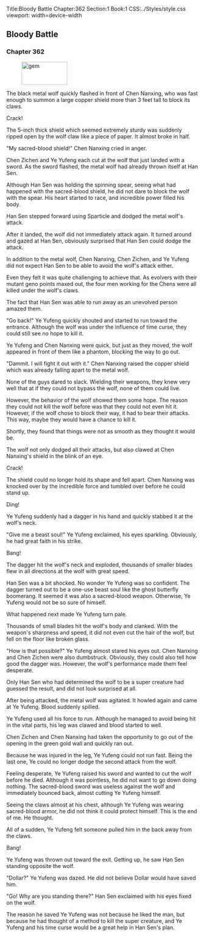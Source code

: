 Title:Bloody Battle 
Chapter:362 
Section:1 
Book:1 
CSS:../Styles/style.css 
viewport: width=device-width
  
## Bloody Battle
### Chapter 362 
<figure>
	<img src="../Images/gem.gif" alt="gem" id="gem" width="120" height="60" />
</figure>
  

  
  The black metal wolf quickly flashed in front of Chen Nanxing, who was fast enough to summon a large copper shield more than 3 feet tall to block its claws.

Crack!

The 5-inch thick shield which seemed extremely sturdy was suddenly ripped open by the wolf claw like a piece of paper. It almost broke in half.

"My sacred-blood shield!" Chen Nanxing cried in anger.

Chen Zichen and Ye Yufeng each cut at the wolf that just landed with a sword. As the sword flashed, the metal wolf had already thrown itself at Han Sen.

Although Han Sen was holding the spinning spear, seeing what had happened with the sacred-blood shield, he did not dare to block the wolf with the spear. His heart started to race, and incredible power filled his body.

Han Sen stepped forward using Sparticle and dodged the metal wolf's attack.

After it landed, the wolf did not immediately attack again. It turned around and gazed at Han Sen, obviously surprised that Han Sen could dodge the attack.

In addition to the metal wolf, Chen Nanxing, Chen Zichen, and Ye Yufeng did not expect Han Sen to be able to avoid the wolf's attack either.

Even they felt it was quite challenging to achieve that. As evolvers with their mutant geno points maxed out, the four men working for the Chens were all killed under the wolf's claws.

The fact that Han Sen was able to run away as an unevolved person amazed them.

"Go back!" Ye Yufeng quickly shouted and started to run toward the entrance. Although the wolf was under the influence of time curse, they could still see no hope to kill it.

Ye Yufeng and Chen Nanxing were quick, but just as they moved, the wolf appeared in front of them like a phantom, blocking the way to go out.

"Dammit. I will fight it out with it." Chen Nanxing raised the copper shield which was already falling apart to the metal wolf.

None of the guys dared to slack. Wielding their weapons, they knew very well that at if they could not bypass the wolf, none of them could live.

However, the behavior of the wolf showed them some hope. The reason they could not kill the wolf before was that they could not even hit it. However, if the wolf chose to block their way, it had to bear their attacks. This way, maybe they would have a chance to kill it.

Shortly, they found that things were not as smooth as they thought it would be.

The wolf not only dodged all their attacks, but also clawed at Chen Nanxing's shield in the blink of an eye.

Crack!

The shield could no longer hold its shape and fell apart. Chen Nanxing was knocked over by the incredible force and tumbled over before he could stand up.

Ding!

Ye Yufeng suddenly had a dagger in his hand and quickly stabbed it at the wolf's neck.

"Give me a beast soul!" Ye Yufeng exclaimed, his eyes sparkling. Obviously, he had great faith in his strike.

Bang!

The dagger hit the wolf's neck and exploded, thousands of smaller blades flew in all directions at the wolf with great speed.

Han Sen was a bit shocked. No wonder Ye Yufeng was so confident. The dagger turned out to be a one-use beast soul like the ghost butterfly boomerang. It seemed it was also a sacred-blood weapon. Otherwise, Ye Yufeng would not be so sure of himself.

What happened next made Ye Yufeng turn pale.

Thousands of small blades hit the wolf's body and clanked. With the weapon's sharpness and speed, it did not even cut the hair of the wolf, but fell on the floor like broken glass.

"How is that possible?" Ye Yufeng almost stared his eyes out. Chen Nanxing and Chen Zichen were also dumbstruck. Obviously, they could also tell how good the dagger was. However, the wolf's performance made them feel desperate.

Only Han Sen who had determined the wolf to be a super creature had guessed the result, and did not look surprised at all.

After being attacked, the metal wolf was agitated. It howled again and came at Ye Yufeng. Blood suddenly spilled.

Ye Yufeng used all his force to run. Although he managed to avoid being hit in the vital parts, his leg was clawed and blood started to well.

Chen Zichen and Chen Nanxing had taken the opportunity to go out of the opening in the green gold wall and quickly ran out.

Because he was injured in the leg, Ye Yufeng could not run fast. Being the last one, Ye could no longer dodge the second attack from the wolf.

Feeling desperate, Ye Yufeng raised his sword and wanted to cut the wolf before he died. Although it was pointless, he did not want to go down doing nothing. The sacred-blood sword was useless against the wolf and immediately bounced back, almost cutting Ye Yufeng himself.

Seeing the claws almost at his chest, although Ye Yufeng was wearing sacred-blood armor, he did not think it could protect himself. This is the end of me. He thought.

All of a sudden, Ye Yufeng felt someone pulled him in the back away from the claws.

Bang!

Ye Yufeng was thrown out toward the exit. Getting up, he saw Han Sen standing opposite the wolf.

"Dollar?" Ye Yufeng was dazed. He did not believe Dollar would have saved him.

"Go! Why are you standing there?" Han Sen exclaimed with his eyes fixed on the wolf.

The reason he saved Ye Yufeng was not because he liked the man, but because he had thought of a method to kill the super creature, and Ye Yufeng and his time curse would be a great help in Han Sen's plan.
